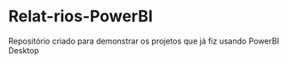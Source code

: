 # Relat-rios-PowerBI
Repositório criado para demonstrar os projetos que já fiz usando PowerBI Desktop